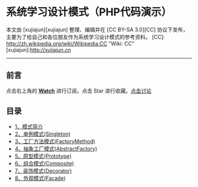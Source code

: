 系统学习设计模式（PHP代码演示）
====
本文由 [xujiajun][xujiajun] 整理、编辑并在 [CC BY-SA 3.0][CC] 协议下发布，主要为了给自己和各位朋友作为系统学习设计模式的参考资料。
[CC]: http://zh.wikipedia.org/wiki/Wikipedia:CC "Wiki: CC"
[xujiajun]:http://xujiajun.cn

- - - 
前言
----

点击右上角的 **[Watch](https://github.com/xujiajun/Learning-Pattern/subscription)** 进行订阅，点击 Star 进行收藏。[点击讨论](https://github.com/xujiajun/Pattern-guidance/issues)

<h2>目录</h2>

- [1、模式简介](Introduction.md)
- [2、单例模式(Singleton)](Singleton.md)
- [3、工厂方法模式(FactoryMethod)](FactoryMethod.md)
- [4、抽象工厂模式(AbstractFactory)](AbstractFactory.md)
- [5、原型模式(Prototype)](Prototype.md)
- [6、组合模式(Composite)](Composite.md)
- [7、装饰模式(Decorator)](Decorator.md)
- [8、外观模式(Facade)](Facade.md)
